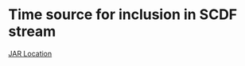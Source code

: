 # Time source for inclusion in SCDF stream

[JAR Location](https://storage.googleapis.com/mgoddard-jars/time-source-0.0.1-SNAPSHOT.jar)

